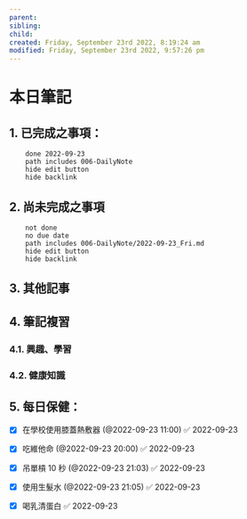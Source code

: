 ```yaml
---
parent: 
sibling: 
child: 
created: Friday, September 23rd 2022, 8:19:24 am
modified: Friday, September 23rd 2022, 9:57:26 pm
---
```


# 本日筆記


## 1. 已完成之事項：
```tasks
	done 2022-09-23
	path includes 006-DailyNote
	hide edit button 
	hide backlink
```

## 2. 尚未完成之事項
```tasks
	not done
	no due date
	path includes 006-DailyNote/2022-09-23_Fri.md
	hide edit button 
	hide backlink
```

## 3. 其他記事

## 4. 筆記複習
### 4.1. 興趣、學習

### 4.2. 健康知識

## 5. 每日保健：
- [x] 在學校使用膝蓋熱敷器 (@2022-09-23 11:00) ✅ 2022-09-23
- [x] 吃維他命 (@2022-09-23 20:00) ✅ 2022-09-23
- [x] 吊單槓 10 秒 (@2022-09-23 21:03) ✅ 2022-09-23
- [x] 使用生髮水 (@2022-09-23 21:05) ✅ 2022-09-23
- [x] 喝乳清蛋白 ✅ 2022-09-23


